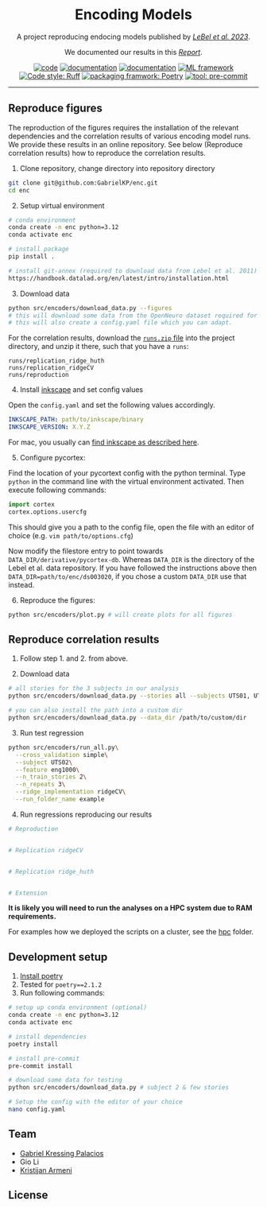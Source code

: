 <h1 align="center">Encoding Models</h1>

<p align="center">A project reproducing endocing models published by <a href="https://github.com/HuthLab/deep-fMRI-dataset"><i>LeBel et al. 2023</i></a>.</p>
<p align="center">We documented our results in this <a href="https://kristijanarmeni.github.io/encoders_report/"><i>Report</i></a>.</p>

<p align="center">
<a href="https://www.python.org/"><img alt="code" src="https://img.shields.io/badge/code-Python-blue?logo=Python"></a>
<a href="https://gabrielkp.com/enc/"><img alt="documentation" src="https://img.shields.io/badge/docs-MkDocs-708FCC.svg?style=flat"></a>
<a href="https://kristijanarmeni.github.io/encoders_report/"><img alt="documentation" src="https://img.shields.io/badge/Report-MystMD-white?logo=Markdown"></a>
<a href="https://scikit-learn.org/stable/"><img alt="ML framework" src="https://img.shields.io/badge/ML-Scikit%20Learn-orange?logo=Scikit-learn"></a>
<a href="https://docs.astral.sh/ruff/"><img alt="Code style: Ruff" src="https://img.shields.io/badge/code%20style-Ruff-green?logo=Ruff"></a>
<a href="https://python-poetry.org/"><img alt="packaging framwork: Poetry" src="https://img.shields.io/badge/packaging-Poetry-lightblue?logo=Poetry"></a>
<a href="https://pre-commit.com/"><img alt="tool: pre-commit" src="https://img.shields.io/badge/tool-Pre%20Commit-yellow?logo=Pre-Commit"></a>
</p>

---

## Reproduce figures

The reproduction of the figures requires the installation of the relevant dependencies and the correlation results of various encoding model runs.
We provide these results in an online repository.
See below (Reproduce correlation results) how to reproduce the correlation results.


1. Clone repository, change directory into repository directory
```sh
git clone git@github.com:GabrielKP/enc.git
cd enc
```

2. Setup virtual environment

```sh
# conda environment
conda create -n enc python=3.12
conda activate enc

# install package
pip install .

# install git-annex (required to download data from Lebel et al. 2011)
https://handbook.datalad.org/en/latest/intro/installation.html
```

3. Download data

```sh
python src/encoders/download_data.py --figures
# this will download some data from the OpenNeuro dataset required for plotting brains
# this will also create a config.yaml file which you can adapt.
```

For the correlation results, download the [`runs.zip` file](https://osf.io/g9cy3/metadata/?format=datacite-json) into the project directory, and unzip it there, such that you have a `runs`:
```
runs/replication_ridge_huth
runs/replication_ridgeCV
runs/reproduction
```

4. Install [inkscape](https://inkscape.org/) and set config values

Open the `config.yaml` and set the following values accordingly.
```yaml
INKSCAPE_PATH: path/to/inkscape/binary
INKSCAPE_VERSION: X.Y.Z
```
For mac, you usually can [find inkscape as described here](https://stackoverflow.com/a/22085247).

5. Configure pycortex:

Find the location of your pycortext config with the python terminal.
Type `python` in the command line with the virtual environment activated.
Then execute following commands:
```py
import cortex
cortex.options.usercfg
```
This should give you a path to the config file, open the file with an editor of choice (e.g. `vim path/to/options.cfg`)

Now modify the filestore entry to point towards `DATA_DIR/derivative/pycortex-db`.
Whereas `DATA_DIR` is the directory of the Lebel et al. data repository.
If you have followed the instructions above then `DATA_DIR=path/to/enc/ds003020`, if you chose a custom `DATA_DIR` use that instead.


6. Reproduce the figures:

```sh
python src/encoders/plot.py # will create plots for all figures
```

## Reproduce correlation results


1. Follow step 1. and 2. from above.

2. Download data

```sh
# all stories for the 3 subjects in our analysis
python src/encoders/download_data.py --stories all --subjects UTS01, UTS02, UTS03

# you can also install the path into a custom dir
python src/encoders/download_data.py --data_dir /path/to/custom/dir
```

3. Run test regression

```sh
python src/encoders/run_all.py\
  --cross_validation simple\
  --subject UTS02\
  --feature eng1000\
  --n_train_stories 2\
  --n_repeats 3\
  --ridge_implementation ridgeCV\
  --run_folder_name example
```

4. Run regressions reproducing our results

```sh
# Reproduction


# Replication ridgeCV


# Replication ridge_huth


# Extension
```

**It is likely you will need to run the analyses on a HPC system due to RAM requirements.**

For examples how we deployed the scripts on a cluster, see the [hpc](hpc) folder.

## Development setup

1. [Install poetry](https://python-poetry.org/docs/#installation)
2. Tested for `poetry==2.1.2`
3. Run following commands:

```sh
# setup up conda environment (optional)
conda create -n enc python=3.12
conda activate enc

# install dependencies
poetry install

# install pre-commit
pre-commit install

# download some data for testing
python src/encoders/download_data.py # subject 2 & few stories

# Setup the config with the editor of your choice
nano config.yaml
```

## Team

- [Gabriel Kressing Palacios](https://gabrielkp.com/)
- Gio Li
- [Kristijan Armeni](https://www.kristijanarmeni.net/)


## License

